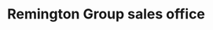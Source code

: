 ---
title: "Remington Group sales office"
url: /markham/remington-group-sales-office/
shop: Allgemein
---